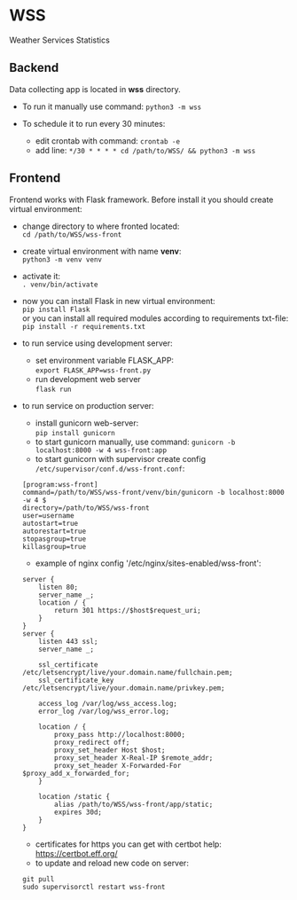 # WSS
Weather Services Statistics

## Backend 
Data collecting app is located in **wss** directory.
- To run it manually use command: `python3 -m wss`

- To schedule it to run every 30 minutes:
    - edit crontab with command: `crontab -e`
    - add line: 
    `*/30 * * * * cd /path/to/WSS/ && python3 -m wss`

## Frontend
Frontend works with Flask framework. Before install it you should create virtual environment:
- change directory to where fronted located:  
`cd /path/to/WSS/wss-front`
- create virtual environment with name **venv**:  
`python3 -m venv venv`
- activate it:  
`. venv/bin/activate`
- now you can install Flask in new virtual environment:  
`pip install Flask`  
or you can install all required modules according to requirements txt-file:
`pip install -r requirements.txt`
- to run service using development server:
    - set environment variable FLASK_APP:  
    `export FLASK_APP=wss-front.py`
    - run development web server  
    `flask run`
    
- to run service on production server:  
    - install gunicorn web-server:  
    `pip install gunicorn`    
    - to start gunicorn manually, use command:
    `gunicorn -b localhost:8000 -w 4 wss-front:app`
    - to start gunicorn with supervisor create config `/etc/supervisor/conf.d/wss-front.conf`:
    ```
    [program:wss-front]
    command=/path/to/WSS/wss-front/venv/bin/gunicorn -b localhost:8000 -w 4 $
    directory=/path/to/WSS/wss-front
    user=username
    autostart=true
    autorestart=true
    stopasgroup=true
    killasgroup=true
    ```
    - example of nginx config '/etc/nginx/sites-enabled/wss-front':
    ```
    server {
        listen 80;
        server_name _;
        location / {
            return 301 https://$host$request_uri;
        }
    }
    server {
        listen 443 ssl;
        server_name _;
    
        ssl_certificate /etc/letsencrypt/live/your.domain.name/fullchain.pem;
        ssl_certificate_key /etc/letsencrypt/live/your.domain.name/privkey.pem;
    
        access_log /var/log/wss_access.log;
        error_log /var/log/wss_error.log;
    
        location / {
            proxy_pass http://localhost:8000;
            proxy_redirect off;
            proxy_set_header Host $host;
            proxy_set_header X-Real-IP $remote_addr;
            proxy_set_header X-Forwarded-For $proxy_add_x_forwarded_for;
        }
    
        location /static {
            alias /path/to/WSS/wss-front/app/static;
            expires 30d;
        }
    }
    
    ```
     - certificates for https you can get with certbot help: https://certbot.eff.org/ 
     - to update and reload new code on server:
     ```
    git pull
    sudo supervisorctl restart wss-front
     ```